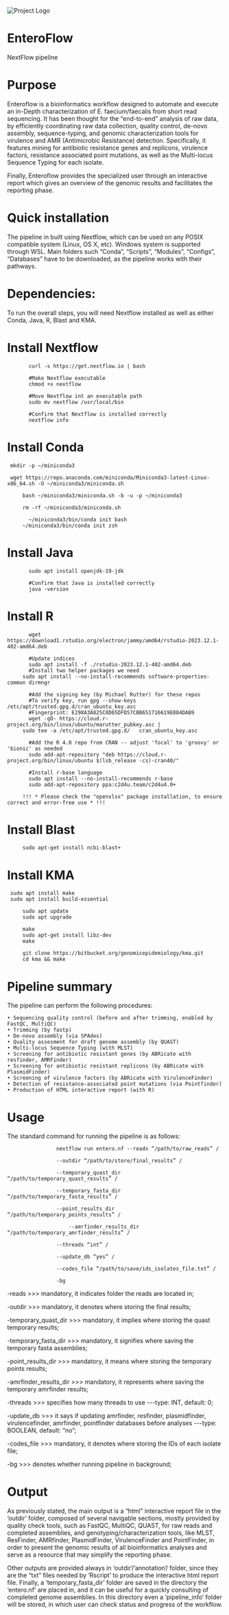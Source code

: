 ![Project Logo](https://github.com/CRAB-IZSLT/EnteroFlow/blob/main/Slide1.jpg)

# EnteroFlow

NextFlow pipeline 

# Purpose

Enteroflow is a bioinformatics workflow designed to automate and execute an in-Depth characterization of E. faecium/faecalis from short read sequencing. 
It has been thought for the “end-to-end” analysis of raw data, by efficiently coordinating raw data collection, quality control, de-novo assembly, sequence-typing, and genomic characterization tools for virulence and AMR (Antimicrobic Resistance) detection.
Specifically, it features mining for antibiotic resistance genes and replicons, virulence factors, resistance associated point mutations, as well as the Multi-locus Sequence Typing for each isolate.

Finally, Enteroflow provides the specialized user through an interactive report which gives an overview of the genomic results and facilitates the reporting phase.

# Quick installation

The pipeline in built using Nextflow, which can be used on any POSIX compatible system (Linux, OS X, etc). Windows system is supported through WSL.
Main folders such “Conda”, “Scripts”, “Modules”, “Configs”, “Databases” have to be downloaded, as the pipeline works with their pathways.

# Dependencies:

To run the overall steps, you will need Nextflow installed as well as either Conda, Java, R, Blast and KMA. 
# Install Nextflow
	       curl -s https://get.nextflow.io | bash
	
 	       #Make Nextflow executable
	       chmod +x nextflow
	
	       #Move Nextflow int an executable path
	       sudo mv nextflow /usr/local/bin
	
	       #Confirm that Nextflow is installed correctly
	       nextflow info

# Install Conda
	 mkdir -p ~/miniconda3
  
  	 wget https://repo.anaconda.com/miniconda/Miniconda3-latest-Linux-x86_64.sh -O ~/miniconda3/miniconda.sh

         bash ~/miniconda3/miniconda.sh -b -u -p ~/miniconda3

         rm -rf ~/miniconda3/miniconda.sh

	       ~/miniconda3/bin/conda init bash
         ~/miniconda3/bin/conda init zsh

# Install Java
	       sudo apt install openjdk-19-jdk

	       #Confirm that Java is installed correctly
	       java -version

# Install R
	       wget https://download1.rstudio.org/electron/jammy/amd64/rstudio-2023.12.1-402-amd64.deb
                
	       #Update indices
	       sudo apt install -f ./rstudio-2023.12.1-402-amd64.deb
	       #Install two helper packages we need	
   	     sudo apt install --no-install-recommends software-properties-common dirmngr

	       #Add the signing key (by Michael Rutter) for these repos
	       #To verify key, run gpg --show-keys /etc/apt/trusted.gpg.d/cran_ubuntu_key.asc 
	       #Fingerprint: E298A3A825C0D65DFD57CBB651716619E084DAB9
	       wget -qO- https://cloud.r-project.org/bin/linux/ubuntu/marutter_pubkey.asc | 
         sudo tee -a /etc/apt/trusted.gpg.d/   cran_ubuntu_key.asc

	       #Add the R 4.0 repo from CRAN -- adjust 'focal' to 'groovy' or 'bionic' as needed
	       sudo add-apt-repository "deb https://cloud.r-project.org/bin/linux/ubuntu $(lsb_release -cs)-cran40/"
	     
	       #Install r-base language
	       sudo apt install --no-install-recommends r-base
	       sudo add-apt-repository ppa:c2d4u.team/c2d4u4.0+

	     !!! * Please check the "openxlsx" package installation, to ensure correct and error-free use * !!!

# Install Blast
         sudo apt-get install ncbi-blast+

# Install KMA
	 sudo apt install make
	 sudo apt install build-essential

         sudo apt update
         sudo apt upgrade

         make 
         sudo apt-get install libz-dev
         make 

         git clone https://bitbucket.org/genomicepidemiology/kma.git
         cd kma && make

# Pipeline summary

The pipeline can perform the following procedures:

    • Sequencing quality control (before and after trimming, enabled by FastQC, MultiQC)
    • Trimming (by fastp)
    • De-novo assembly (via SPAdes)
    • Quality assesment for draft genome assembly (by QUAST)
    • Multi-locus Sequence Typing (with MLST)
    • Screening for antibiotic resistant genes (by ABRicate with resfinder, AMRFinder)
    • Screening for antibiotic resistant replicons (by ABRicate with PlasmidFinder)
    • Screening of virulence factors (by ABRicate with VirulenceFinder)
    • Detection of resistance-associated point mutations (via Pointfinder)
    • Production of HTML interactive report (with R)

# Usage

The standard command for running the pipeline is as follows: 
	
 				    nextflow run entero.nf --reads “/path/to/raw_reads” /
 
 				    --outdir “/path/to/store/final_results” /
	 
   				    --temporary_quast_dir “/path/to/temporary_quast_results” /
	 
				    --temporary_fasta_dir  “/path/to/temporary_fasta_results” /
	
				    --point_results_dir “/path/to/temporary_points_results” /
	
			            --amrfinder_results_dir “/path/to/temporary_amrfinder_results” /
	       
				    --threads “int” /
	
				    --update_db “yes” /
	
				    --codes_file “/path/to/save/ids_isolates_file.txt” /
	
				    -bg



-reads >>> mandatory, it indicates folder the reads are located in;

-outdir >>> mandatory, it denotes where storing the final results;

-temporary_quast_dir >>> mandatory, it implies where storing the quast temporary results;

-temporary_fasta_dir >>> mandatory, it signifies where saving the temporary fasta assemblies;

-point_results_dir >>> mandatory, it means where storing the temporary points results;

-amrfinder_results_dir >>> mandatory, it represents where saving the temporary amrfinder results;

-threads >>> specifies how many threads to use ---type: INT, default: 0;

-update_db >>> it says if updating amrfinder, resfinder, plasmidfinder, virulencefinder, amrfinder, pointfinder databases before analyses ---type: BOOLEAN, default: “no”;

-codes_file >>> mandatory, it denotes where storing the IDs of each isolate file;

-bg >>> denotes whether running pipeline in background;

# Output

As previously stated, the main output is a “html” interactive report file in the ‘outdir’ folder, composed of several navigable sections, mostly provided by quality check tools, such as FastQC, MultiQC, QUAST, for raw reads and completed assemblies, and genotyping/characterization tools, like MLST, ResFinder, AMRfinder, PlasmidFinder, VirulenceFinder and PointFinder, in order to present the genomic results of all bioinformatics analyses and serve as a resource that may simplify the reporting phase.

Other outputs are provided always in ‘outdir’/’annotation’/ folder, since they are the “txt” files needed by ‘Rscript’ to produce the interactive html report file.
Finally, a ‘temporary_fasta_dir’ folder are saved in the directory the ‘entero.nf’ are placed in, and it can be useful for a quickly consulting of completed genome assemblies.
In this directory even a ‘pipeline_info’ folder will be stored, in which user can check status and progress of the workflow.
